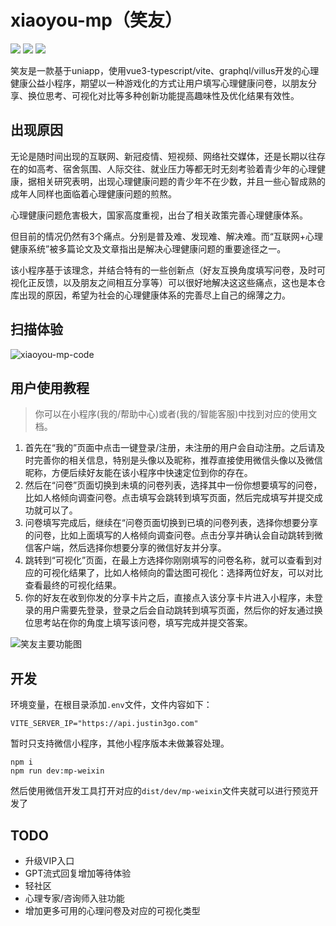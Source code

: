 # xiaoyou-mp（笑友）

[![](https://oss.justin3go.com/blogs/uniapp-vue3_vite-brightgreen%203.svg)](https://uniapp.dcloud.net.cn/tutorial/vue3-basics.html) [![](https://oss.justin3go.com/blogs/graphql-villus-green.svg)](https://villus.logaretm.com/) ![](https://oss.justin3go.com/blogs/typescript-typescript-blue.svg)

笑友是一款基于uniapp，使用vue3-typescript/vite、graphql/villus开发的心理健康公益小程序，期望以一种游戏化的方式让用户填写心理健康问卷，以朋友分享、换位思考、可视化对比等多种创新功能提高趣味性及优化结果有效性。

## 出现原因

无论是随时间出现的互联网、新冠疫情、短视频、网络社交媒体，还是长期以往存在的如高考、宿舍氛围、人际交往、就业压力等都无时无刻考验着青少年的心理健康，据相关研究表明，出现心理健康问题的青少年不在少数，并且一些心智成熟的成年人同样也面临着心理健康问题的煎熬。

心理健康问题危害极大，国家高度重视，出台了相关政策完善心理健康体系。

但目前的情况仍然有3个痛点。分别是普及难、发现难、解决难。而“互联网+心理健康系统”被多篇论文及文章指出是解决心理健康问题的重要途径之一。

该小程序基于该理念，并结合特有的一些创新点（好友互换角度填写问卷，及时可视化正反馈，以及朋友之间相互分享等）可以很好地解决这这些痛点，这也是本仓库出现的原因，希望为社会的心理健康体系的完善尽上自己的绵薄之力。

## 扫描体验

![xiaoyou-mp-code](https://user-images.githubusercontent.com/63507251/233824885-dc73c732-0efa-4c35-933b-9b22fc964734.png)

## 用户使用教程

> 你可以在小程序(我的/帮助中心)或者(我的/智能客服)中找到对应的使用文档。

1. 首先在“我的”页面中点击一键登录/注册，未注册的用户会自动注册。之后请及时完善你的相关信息，特别是头像以及昵称，推荐直接使用微信头像以及微信昵称，方便后续好友能在该小程序中快速定位到你的存在。
2. 然后在“问卷”页面切换到未填的问卷列表，选择其中一份你想要填写的问卷，比如人格倾向调查问卷。点击填写会跳转到填写页面，然后完成填写并提交成功就可以了。
3. 问卷填写完成后，继续在“问卷页面切换到已填的问卷列表，选择你想要分享的问卷，比如上面填写的人格倾向调查问卷。点击分享并确认会自动跳转到微信客户端，然后选择你想要分享的微信好友并分享。
4. 跳转到“可视化”页面，在最上方选择你刚刚填写的问卷名称，就可以查看到对应的可视化结果了，比如人格倾向的雷达图可视化：选择两位好友，可以对比查看最终的可视化结果。 
5. 你的好友在收到你发的分享卡片之后，直接点入该分享卡片进入小程序，未登录的用户需要先登录，登录之后会自动跳转到填写页面，然后你的好友通过换位思考站在你的角度上填写该问卷，填写完成并提交答案。

![笑友主要功能图](https://user-images.githubusercontent.com/63507251/233826785-6ff31b6b-5f3c-4151-a6da-52cb95d48701.png)

## 开发

环境变量，在根目录添加`.env`文件，文件内容如下：

```
VITE_SERVER_IP="https://api.justin3go.com"
```

暂时只支持微信小程序，其他小程序版本未做兼容处理。

```shell
npm i
npm run dev:mp-weixin
```

然后使用微信开发工具打开对应的`dist/dev/mp-weixin`文件夹就可以进行预览开发了

## TODO

- 升级VIP入口
- GPT流式回复增加等待体验
- 轻社区
- 心理专家/咨询师入驻功能
- 增加更多可用的心理问卷及对应的可视化类型
